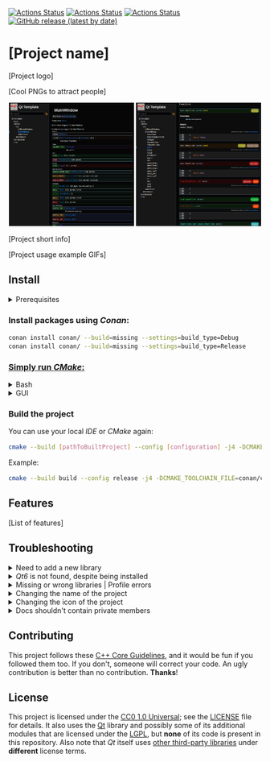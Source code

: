 [![Actions Status](https://github.com/lighttab2/qt-template/workflows/macOS/badge.svg)](https://github.com/lighttab2/qt-template/actions/workflows/macos.yml)
[![Actions Status](https://github.com/lighttab2/qt-template/workflows/Windows/badge.svg)](https://github.com/lighttab2/qt-template/actions/workflows/windows.yml)
[![Actions Status](https://github.com/lighttab2/qt-template/workflows/Ubuntu/badge.svg)](https://github.com/lighttab2/qt-template/actions/workflows/ubuntu.yml)
[![GitHub release (latest by date)](https://img.shields.io/github/v/release/lighttab2/qt-template)](https://github.com/lighttab2/qt-template/releases)

# [Project name]
[Project logo]

[Cool PNGs to attract people]

<p align="center">
<img src="pages/doxygen_dark.png" alt="Doxygen example" width="49.5%" title="Doxygen Dark Theme"/>
<img src="pages/doxygen_dark2.png" alt="Doxygen example 2" width="49.5%" title="Doxygen Dark Theme"/>
</p>

[Project short info]

[Project usage example GIFs]

## Install

<details><summary>Prerequisites</summary>

* **[CMake v3.21+](https://cmake.org/)**

* **[Python 3](https://www.python.org/)**
    * **Conan** &ndash; `pip install conan`

* **[Qt 6](https://www.qt.io/)**

* **C++ compiler that can compile Qt6** &ndash; needs to support the **C++17** standard. Lists of viable compilers:
    * [Linux](https://doc.qt.io/qt-6/linux.html)
    * [Windows](https://doc.qt.io/qt-6/windows.html)
    * [macOS](https://doc.qt.io/qt-6/macos.html)

<hr>
</details>

### Install packages using *Conan*:

```bash
conan install conan/ --build=missing --settings=build_type=Debug
conan install conan/ --build=missing --settings=build_type=Release
```

### [Simply run *CMake*:](https://cmake.org/runningcmake/)

<details><summary>Bash</summary>

```bash
cmake . -G [generator] -T [toolset] --build [PathToBuiltProject]
```

Example:

```bash
cmake . -G "Visual Studio 16 2019" -T v143 -Bbuild
```

<hr>
</details>

<details><summary>GUI</summary>

The procedure is the standard one, but there are three things to be way of.

**In-source** builds are not allowed so these directories must differ:
<p align="center">
<img src="pages/cmake.png" alt="Cmake screenshot" width="55%"/>
</p>

You need to provide **architecture** and **toolkit**. If you leave them blank, project **generation** will likely fail. Also select option to specify the **toolchain file**:

<p align="center">
<img src="pages/cmake2.png" alt="Cmake settings screenshot" width="55%"/>
</p>

If you did not tinker with *Conan*, the **toolchain file** should be found at `conan/conan_toolchain.cmake`. 

<p align="center">
<img src="pages/cmake3.png" alt="Cmake settings screenshot" width="35%"/>
</p>

<hr>
</details>

### Build the project

You can use your local *IDE* or *CMake* again:

```bash
cmake --build [pathToBuiltProject] --config [configuration] -j4 -DCMAKE_TOOLCHAIN_FILE=[pathToConanToolchainFile]
```

Example:

```bash
cmake --build build --config release -j4 -DCMAKE_TOOLCHAIN_FILE=conan/conan_toolchain.cmake
```

## Features
[List of features]

## Troubleshooting

<details><summary>Need to add a new library</summary>

### Qt6 library
Simply modify `cmake/Modules.cmake`:

```cmake
set(QT_COMPONENTS Core {Other Qt6 libraries you want})
```

### Other libraries

Modify `conan/conanfile.txt`:

```ini
[requires]
{...Other libraries...}
{Your Library Name Here Taken From https://conan.io/center/}

[generators]
CMakeDeps
CMakeToolchain
```

Example:

```ini
[requires]
zlib/1.2.11
libcurl

[generators]
CMakeDeps
CMakeToolchain
```

Remember to run *Conan* after the changes:

```bash
conan install conan/ --build=missing --settings=build_type=Debug
conan install conan/ --build=missing --settings=build_type=Release
```

If the library cannot be found on *ConanCenter*, you could try going for [Artifactory](https://docs.conan.io/2/), but this requires some effort. You can always use plain *CMake* and modify `CMakeLists.txt`, [ChatGPT](https://chat.openai.com/) might help with such quick fixes.

Now the library should be available but not added to the *CMake* project itself. Check if the library has **components**. Libraries with **components** are libraries like *Qt6* or *Boost*, in which you can choose to use a few of their all features. Because of technical reasons, the **header-only** libraries should also be added as "libraries with components".

<ul style="list-style-type:none;">
<li><details><summary>Library w/o components</summary>

Modify `cmake/Modules.cmake`:

```cmake
set(MODULES {Libraries})
```

Example:

```cmake
set(MODULES ZLIB libcurl)
```

That's it!
<hr>
</details>

<details><summary>Header-only library</summary>

Modify `cmake/Modules.cmake`:

```cmake
set(MODULES_WITH_COMPONENTS Qt6 {libraries with components} {header-only libraries})
```

Example:

```cmake
set(MODULES_WITH_COMPONENTS Qt6 imgui)
```

That's it!

<hr>
</details>
</li>

<li><details><summary>Library with components</summary>

Modify `cmake/Modules.cmake`:

```cmake
set(MODULES_WITH_COMPONENTS Qt6 {libraries with components} {header-only libraries})
set({NEW_VARIABLE_WITH_COMPONENTS} {COMPONENTS})
```

Example:

```cmake
set(MODULES_WITH_COMPONENTS Qt6 Boost)
set(BOOST_COMPONENTS filesystem)
```

Modify `CMakeLists.txt` and after `include(cmake/Modules.cmake)` add following code:

```cmake
foreach(library IN LISTS {NEW_VARIABLE_WITH_COMPONENTS})
    find_package({LIBRARY_NAME} COMPONENTS ${library} REQUIRED)
endforeach()
```

Example:

```cmake
foreach(library IN LISTS BOOST_COMPONENTS)
    find_package(Boost COMPONENTS ${library} REQUIRED)
endforeach()
```

In the **same file**, after `# Link libraries` add following code:

```cmake
foreach(library IN LISTS {NEW_VARIABLE_WITH_COMPONENTS})
    target_link_libraries(${PROJECT_NAME} PRIVATE {LIBRARY_NAME}::${library})
    if(${PROJECT_NAME}_BUILD_EXECUTABLE)
        target_link_libraries(${PROJECT_NAME}_LIB PRIVATE {LIBRARY_NAME}::${library})
    endif()
endforeach()
```

Example:

```cmake
foreach(library IN LISTS BOOST_COMPONENTS)
    target_link_libraries(${PROJECT_NAME} PRIVATE Boost::${library})
    if(${PROJECT_NAME}_BUILD_EXECUTABLE)
        target_link_libraries(${PROJECT_NAME}_LIB PRIVATE Boost::${library})
    endif()
endforeach()
```

You should also link the library to the **test** projects. To do that, modify `test/CMakeLists.txt` and after `# Link libraries` add following code:

```cmake
    foreach(library IN LISTS {NEW_VARIABLE_WITH_COMPONENTS})
        target_link_libraries(${test_name}_Tests PRIVATE {LIBRARY_NAME}::${library})
    endforeach()
```

Example:

```cmake
    foreach(library IN LISTS BOOST_COMPONENTS)
        target_link_libraries(${test_name}_Tests PRIVATE Boost::${library})
    endforeach()
```

<hr>
</details>
</li>
</ul>
<hr>
</details>

<details><summary><i>Qt6</i> is not found, despite being installed</summary>

Ensure that these **environment variables** are set properly:

* **Qt6_DIR** - `[path_to_Qt]/[version]/[compiler]/lib/cmake/Qt6`<br/>Example: `C:/Qt/6.5.1/msvc2019_64/lib/cmake/Qt6`

* **Qt6GuiTools_DIR** - `[path_to_Qt]/[version]/[compiler]/lib/cmake/Qt6GuiTools`<br/>Example: `/usr/lib/x86_64-linux-gnu/6.5.1/clang_64/lib/cmake/Qt6GuiTools`

* **Qt6CoreTools_DIR** - `[path_to_Qt]/[version]/[compiler]/lib/cmake/Qt6CoreTools`<br/>Example: `D:/Qt/6.3/msvc2019_64/lib/cmake/Qt6CoreTools`

<hr>
</details>

<details><summary>Missing or wrong libraries | Profile errors</summary>

Ensure `conan/conanfile.txt` has listed all the needed libraries under `[requires]` section.
Run:

```bash
conan install conan/ --build=missing --settings=build_type=Debug
conan install conan/ --build=missing --settings=build_type=Release
```

In case of a **wrong architecture** of the libraries and other possible **profile errors**, read: [https://docs.conan.io/2.0/reference/config_files/profiles.html](https://docs.conan.io/2.0/reference/config_files/profiles.html)<br/>
If you don't have a profile, create one:

```bash
conan profile new default --detect
```

<hr>
</details>

<details><summary>Changing the name of the project</summary>

To change the name of the project, you must correct a few entries:
 
<ul style="list-style-type:none;">
<li><details><summary><code>CMakeLists.txt</code></summary>
By default, the file starts with:

```cmake
cmake_minimum_required(VERSION 3.21)

project("qt-template"
        LANGUAGES CXX)
```

Change `"qt-template"` to the name of your project.
        
Example:

```cmake
cmake_minimum_required(VERSION 3.21)

project("myproject"
        LANGUAGES CXX)
```
    
If you host your project on a *GitHub* repository and wish to use *GitHub Actions* for automatic deployment, you must provide a name that matches the **repository name**. It has to be **lowercase**. Otherwise, you need to change `${{ steps.repoName.outputs.name }}` to your **project's executable/library name** (it is the **CMake project name**, unless you tinkered with `CMakeLists.txt`) in these files:
* `.github/workflows/macos.yml`
* `.github/workflows/ubuntu.yml`
* `.github/workflows/windows.yml`

If the name contains *whitespace characters*, you will need to enclose the entire entry in either `"` or `'`. Example:

```yaml
files: build/install/${{ steps.repoName.outputs.name }}_macOS_${{ steps.versionTag.outputs.tag }}.tar.gz
```

Becomes:

```yaml
files: "build/install/Parrots and Cats_macOS_${{ steps.versionTag.outputs.tag }}.tar.gz"
```

<hr>
</details>
</li>

<li><details><summary><code>config.desktop</code></summary>

The `Exec` option should contain the **project's executable/library name** (it is **CMake project name**, unless you tinkered with `CMakeLists.txt`), while the `Name` is up to your choice. 

Change these entries:

```ini
Name=Qt Template
Exec=qt-template
```

Example:

```ini
Name=Parrots That Sing
Exec=birds-and-stuff
```

<hr>
</details>
</li>
</ul>
<hr>
</details>

<details><summary>Changing the icon of the project</summary>

Put your **icon image** in **PNG** format into a folder `icon/` and **rename** it, so it matches this convention:

```ini
icon_[width]x[height].png
```

Example:

```
icon_256x256.png
```

The resolution should be one of these:
* 16x16
* 32x32
* 48x48
* 64x64
* 128x128
* 256x256

Further below, I will mention some *scripts* that use [ImageMagick](https://imagemagick.org/index.php), so you need to install it, if you want to use them. On *Ubuntu*, it can be done by:
```bash
sudo apt install imagemagick
```

Beware that depending on your **OS version**, you can get either *ImageMagick 6* or *ImageMagick 7*. *Unix scripts* contain `[script]_ImageMagick7.sh` versions, in case you did not obtain *ImageMagick 6*, but *ImageMagick 7*.

You can provide an icon with **any** resolution, and it will be **rescaled** to the other **valid resolutions**, if you use the script:
<ul style="list-style-type:none;">
<li><details><summary>Windows</summary><code>/icon/WinScripts/rescale.bat</code></details></li>
<li><details><summary>Unix</summary><code>/icon/UnixScripts/rescale.sh</code> or <code>/icon/UnixScripts/rescale_ImageMagick7.sh</code> </details></li>
</ul>

If there are multiple icons with **different resolutions**, the **highest resolution** will be used to create other **valid** icons. They will **overwrite** any already existing ones! If you want to use **different icons** for **different resolutions**, provide them manually and do not use the script.

This is sufficient for *Linux*, but there are two other scripts, so the *Windows* and *macOS* applications will have icons too.

To generate an icon for *Windows*, use:
<ul style="list-style-type:none;">
<li><details><summary>Windows</summary><code>/icon/WinScripts/createIco.bat</code></details></li>
<li><details><summary>Unix</summary><code>/icon/UnixScripts/createIco.sh</code> or <code>/icon/UnixScripts/createIco_ImageMagick7.sh</code></details></li>
</ul>

*macOS* icon is slightly tricky on *Windows*, as we do not have a ready script. I recommend using [WSL](https://learn.microsoft.com/en-us/windows/wsl/install) or another form of virtualization (i.e.: [VirtualBox](https://www.virtualbox.org/) or [Docker](https://www.docker.com/)) and running the *Unix script* `/icon/UnixScripts/createIcns.sh`.\
If you are on *macOS*, you can do this the **native way**, using [iconutil](https://stackoverflow.com/questions/12306223/how-to-manually-create-icns-files-using-iconutil). Otherwise, run `/icon/UnixScripts/createIcns.sh`, which requires `png2icns` library. On *Ubuntu* you can install it by:

```bash
sudo apt install icnsutils
```
    
<hr>
</details>

<details><summary>Docs shouldn't contain private members</summary>

If your project is a library, you might not want to add the private and protected members to your documentation. Editing one line in `.github/workflows/doxygen.yml` can change this behaviour. Find this step:

```yaml
- name: Generate documents and deploy
    uses: DenverCoder1/doxygen-github-pages-action@v1.3.0
    with:
        github_token: ${{ secrets.GITHUB_TOKEN }}
        branch: docs
        config_file: doxygen/Doxyfile_dev
```

And change it to:

```yaml
- name: Generate documents and deploy
    uses: DenverCoder1/doxygen-github-pages-action@v1.3.0
    with:
        github_token: ${{ secrets.GITHUB_TOKEN }}
        branch: docs
        config_file: doxygen/Doxyfile
```

 If you want to further customize output and its display, all files related to documentation are stored in `/doxygen` folder. 

<hr>
</details>

## Contributing

This project follows these [C++ Core Guidelines](https://isocpp.github.io/CppCoreGuidelines/CppCoreGuidelines), and it would be fun if you followed them too. If you don't, someone will correct your code. An ugly contribution is better than no contribution. **Thanks**!

## License

This project is licensed under the [CC0 1.0 Universal](https://creativecommons.org/publicdomain/zero/1.0/); see the
[LICENSE](LICENSE) file for details.
It also uses the [Qt](https://www.qt.io/) library and possibly some of its additional modules that are licensed under the [LGPL](https://www.gnu.org/licenses/lgpl-3.0.en.html), but **none** of its code is present in this repository. Also note that *Qt* itself uses [other third-party libraries](https://doc.qt.io/qt-6/licenses-used-in-qt.html) under **different** license terms.
